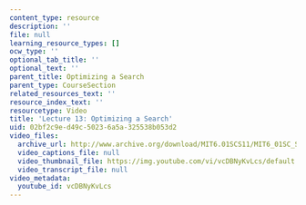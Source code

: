 ```yaml
---
content_type: resource
description: ''
file: null
learning_resource_types: []
ocw_type: ''
optional_tab_title: ''
optional_text: ''
parent_title: Optimizing a Search
parent_type: CourseSection
related_resources_text: ''
resource_index_text: ''
resourcetype: Video
title: 'Lecture 13: Optimizing a Search'
uid: 02bf2c9e-d49c-5023-6a5a-325538b053d2
video_files:
  archive_url: http://www.archive.org/download/MIT6.01SCS11/MIT6_01SC_S11_lec13_300k.mp4
  video_captions_file: null
  video_thumbnail_file: https://img.youtube.com/vi/vcDBNyKvLcs/default.jpg
  video_transcript_file: null
video_metadata:
  youtube_id: vcDBNyKvLcs
---
```

